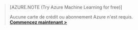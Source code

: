 >[AZURE.NOTE (Try Azure Machine Learning for free)]
>
>Aucune carte de crédit ou abonnement Azure n'est requis. <a href="https://studio.azureml.net/Home" target="_blank">**Commencez maintenant >**</a>

<!--HONumber=54-->